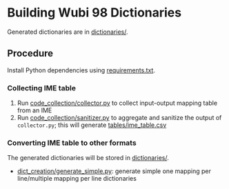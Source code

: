 # Building Wubi 98 Dictionaries

Generated dictionaries are in [dictionaries/](dictionaries/).

## Procedure

Install Python dependencies using [requirements.txt](requirements.txt).

### Collecting IME table

1. Run [code_collection/collector.py](code_collection/collector.py) to collect input-output mapping table from an IME
2. Run [code_collection/sanitizer.py](code_collection/sanitizer.py) to aggregate and sanitize the output of `collector.py`; this will generate [tables/ime_table.csv](tables/ime_table.csv)


### Converting IME table to other formats

The generated dictionaries will be stored in [dictionaries/](dictionaries/).

- [dict_creation/generate_simple.py]([dict_creation/generate_simple.py): generate simple one mapping per line/multiple mapping per line dictionaries

